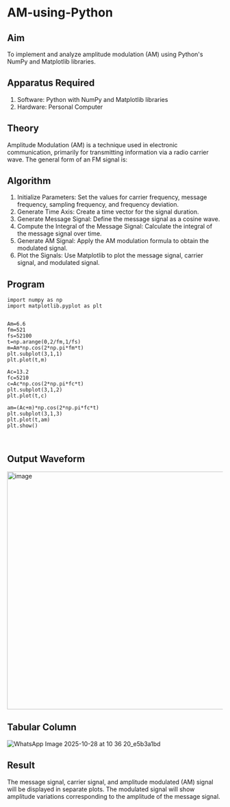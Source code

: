 # AM-using-Python

## Aim


To implement and analyze amplitude modulation (AM) using Python's NumPy and Matplotlib libraries. 

## Apparatus Required

1.	Software: Python with NumPy and Matplotlib libraries
2.	Hardware: Personal Computer
  
## Theory

Amplitude Modulation (AM) is a technique used in electronic communication, primarily for transmitting information via a radio carrier wave. The general form of an FM signal is:



## Algorithm


1.	Initialize Parameters: Set the values for carrier frequency, message frequency, sampling frequency, and frequency deviation.
2.	Generate Time Axis: Create a time vector for the signal duration.
3.	Generate Message Signal: Define the message signal as a cosine wave.
4.	Compute the Integral of the Message Signal: Calculate the integral of the message signal over time.
5.	Generate AM Signal: Apply the AM modulation formula to obtain the modulated signal.
6.	Plot the Signals: Use Matplotlib to plot the message signal, carrier signal, and modulated signal.

## Program
```
import numpy as np
import matplotlib.pyplot as plt


Am=6.6
fm=521
fs=52100
t=np.arange(0,2/fm,1/fs)
m=Am*np.cos(2*np.pi*fm*t)
plt.subplot(3,1,1)
plt.plot(t,m)

Ac=13.2
fc=5210
c=Ac*np.cos(2*np.pi*fc*t)
plt.subplot(3,1,2)
plt.plot(t,c)

am=(Ac+m)*np.cos(2*np.pi*fc*t)
plt.subplot(3,1,3)
plt.plot(t,am)
plt.show()



```

## Output Waveform

<img width="713" height="556" alt="image" src="https://github.com/user-attachments/assets/0d75530d-ae11-41a6-9110-f3923a80ea37" />




## Tabular Column

![WhatsApp Image 2025-10-28 at 10 36 20_e5b3a1bd](https://github.com/user-attachments/assets/eaefbd83-012f-4c0e-a184-985505b41f08)



## Result

The message signal, carrier signal, and amplitude modulated (AM) signal will be displayed in separate plots. The modulated signal will show amplitude variations corresponding to the amplitude of the message signal.
